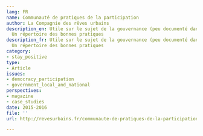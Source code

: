 ```yaml
---
lang: FR
name: Communauté de pratiques de la participation
author: La Compagnie des rêves urbains
description_en: Utile sur le sujet de la gouvernance (peu documenté dans la BDD).
  Un répertoire des bonnes pratiques
description_fr: Utile sur le sujet de la gouvernance (peu documenté dans la BDD).
  Un répertoire des bonnes pratiques
category:
- stay_positive
type:
- Article
issues:
- democracy_participation
- government_local_and_national
perspectives:
- magazine
- case_studies
date: 2015-2016
file: ''
url: http://revesurbains.fr/communaute-de-pratiques-de-la-participation/

---
```

